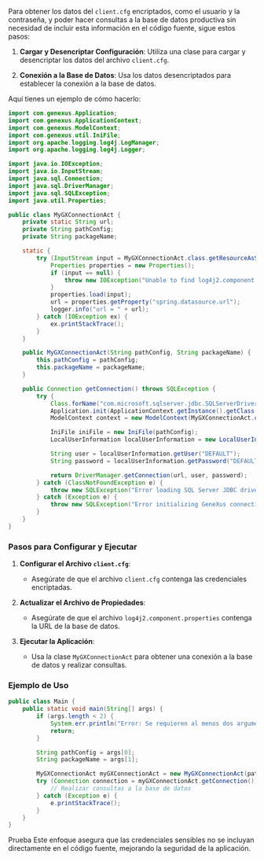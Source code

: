 Para obtener los datos del `client.cfg` encriptados, como el usuario y la contraseña, y poder hacer consultas a la base de datos productiva sin necesidad de incluir esta información en el código fuente, sigue estos pasos:

1. **Cargar y Desencriptar Configuración**: Utiliza una clase para cargar y desencriptar los datos del archivo `client.cfg`.

2. **Conexión a la Base de Datos**: Usa los datos desencriptados para establecer la conexión a la base de datos.

Aquí tienes un ejemplo de cómo hacerlo:

```java
import com.genexus.Application;
import com.genexus.ApplicationContext;
import com.genexus.ModelContext;
import com.genexus.util.IniFile;
import org.apache.logging.log4j.LogManager;
import org.apache.logging.log4j.Logger;

import java.io.IOException;
import java.io.InputStream;
import java.sql.Connection;
import java.sql.DriverManager;
import java.sql.SQLException;
import java.util.Properties;

public class MyGXConnectionAct {
    private static String url;
    private String pathConfig;
    private String packageName;

    static {
        try (InputStream input = MyGXConnectionAct.class.getResourceAsStream("/log4j2.component.properties")) {
            Properties properties = new Properties();
            if (input == null) {
                throw new IOException("Unable to find log4j2.component.properties");
            }
            properties.load(input);
            url = properties.getProperty("spring.datasource.url");
            logger.info("url = " + url);
        } catch (IOException ex) {
            ex.printStackTrace();
        }
    }

    public MyGXConnectionAct(String pathConfig, String packageName) {
        this.pathConfig = pathConfig;
        this.packageName = packageName;
    }

    public Connection getConnection() throws SQLException {
        try {
            Class.forName("com.microsoft.sqlserver.jdbc.SQLServerDriver");
            Application.init(ApplicationContext.getInstance().getClass());
            ModelContext context = new ModelContext(MyGXConnectionAct.class);

            IniFile iniFile = new IniFile(pathConfig);
            LocalUserInformation localUserInformation = new LocalUserInformation(new com.genexus.db.Namespace(packageName, iniFile));

            String user = localUserInformation.getUser("DEFAULT");
            String password = localUserInformation.getPassword("DEFAULT");

            return DriverManager.getConnection(url, user, password);
        } catch (ClassNotFoundException e) {
            throw new SQLException("Error loading SQL Server JDBC driver", e);
        } catch (Exception e) {
            throw new SQLException("Error initializing GeneXus connection", e);
        }
    }
}
```

### Pasos para Configurar y Ejecutar

1. **Configurar el Archivo `client.cfg`**:
    - Asegúrate de que el archivo `client.cfg` contenga las credenciales encriptadas.

2. **Actualizar el Archivo de Propiedades**:
    - Asegúrate de que el archivo `log4j2.component.properties` contenga la URL de la base de datos.

3. **Ejecutar la Aplicación**:
    - Usa la clase `MyGXConnectionAct` para obtener una conexión a la base de datos y realizar consultas.

### Ejemplo de Uso

```java
public class Main {
    public static void main(String[] args) {
        if (args.length < 2) {
            System.err.println("Error: Se requieren al menos dos argumentos.");
            return;
        }

        String pathConfig = args[0];
        String packageName = args[1];

        MyGXConnectionAct myGXConnectionAct = new MyGXConnectionAct(pathConfig, packageName);
        try (Connection connection = myGXConnectionAct.getConnection()) {
            // Realizar consultas a la base de datos
        } catch (Exception e) {
            e.printStackTrace();
        }
    }
}
```
Prueba
Este enfoque asegura que las credenciales sensibles no se incluyan directamente en el código fuente, mejorando la seguridad de la aplicación.
